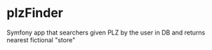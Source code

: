 # plzFinder
Symfony app that searchers given PLZ by the user in DB and returns nearest fictional "store"
